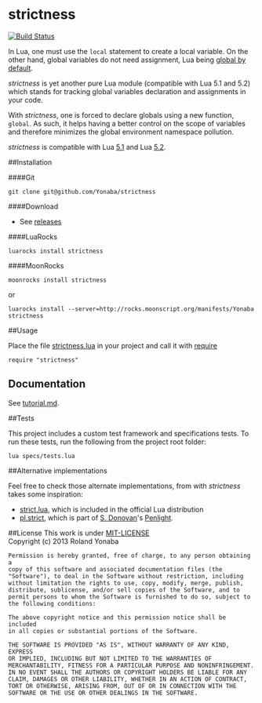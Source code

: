 strictness
===========

[![Build Status](https://travis-ci.org/Yonaba/strictness.png)](https://travis-ci.org/Yonaba/strictness)

In Lua, one must use the `local` statement to create a local variable. On the other hand, global variables do not need assignment, Lua being [global by default](http://www.lua.org/pil/1.2.html). <br>

*strictness* is yet another pure Lua module (compatible with Lua 5.1 and 5.2) which stands for tracking global variables declaration and assignments in your code.<br>

With *strictness*, one is forced to declare globals using a new function, `global`. As such, it helps having a better control on the scope of  variables and therefore minimizes the global environment namespace pollution.

*strictness* is compatible with Lua [5.1](http://www.lua.org/versions.html#5.1) and Lua [5.2](http://www.lua.org/versions.html#5.2).

##Installation

####Git

    git clone git@github.com/Yonaba/strictness

####Download

* See [releases](https://github.com/Yonaba/strictness/releases)

####LuaRocks

    luarocks install strictness
    
####MoonRocks

    moonrocks install strictness

or 

    luarocks install --server=http://rocks.moonscript.org/manifests/Yonaba strictness


##Usage

Place the file [strictness.lua](strictness.lua) in your project and call it with [require](http://pgl.yoyo.org/luai/i/require)

    require "strictness"

## Documentation

See [tutorial.md](docs/tutorial.md).

##Tests

This project includes a custom test framework and specifications tests. To run these tests, run the following from the project root folder:

    lua specs/tests.lua

##Alternative implementations

Feel free to check those alternate implementations, from with *strictness* takes some inspiration:

* [strict.lua](http://rtfc.googlecode.com/svn-history/r2/trunk/lua-5.1/etc/strict.lua), which is included in the official Lua distribution
* [pl.strict](https://github.com/stevedonovan/Penlight/blob/master/lua/pl/strict.lua), which is part of [S. Donovan](https://github.com/stevedonovan)'s [Penlight](https://github.com/stevedonovan/Penlight).

  
##License
This work is under [MIT-LICENSE](http://www.opensource.org/licenses/mit-license.php)<br/>
Copyright (c) 2013 Roland Yonaba

    Permission is hereby granted, free of charge, to any person obtaining a
    copy of this software and associated documentation files (the
    "Software"), to deal in the Software without restriction, including
    without limitation the rights to use, copy, modify, merge, publish,
    distribute, sublicense, and/or sell copies of the Software, and to
    permit persons to whom the Software is furnished to do so, subject to
    the following conditions:

    The above copyright notice and this permission notice shall be included
    in all copies or substantial portions of the Software.

    THE SOFTWARE IS PROVIDED "AS IS", WITHOUT WARRANTY OF ANY KIND, EXPRESS
    OR IMPLIED, INCLUDING BUT NOT LIMITED TO THE WARRANTIES OF
    MERCHANTABILITY, FITNESS FOR A PARTICULAR PURPOSE AND NONINFRINGEMENT.
    IN NO EVENT SHALL THE AUTHORS OR COPYRIGHT HOLDERS BE LIABLE FOR ANY
    CLAIM, DAMAGES OR OTHER LIABILITY, WHETHER IN AN ACTION OF CONTRACT,
    TORT OR OTHERWISE, ARISING FROM, OUT OF OR IN CONNECTION WITH THE
    SOFTWARE OR THE USE OR OTHER DEALINGS IN THE SOFTWARE.
